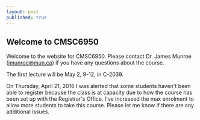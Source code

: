 ```yaml
---
layout: post
published: true
---
```


## Welcome to CMSC6950

Welcome to the website for CMSC6950.  Please contact Dr. James Munroe (jmunroe@mun.ca) if you have any questions about the course.

The first lecture will be May 2, 9-12, in C-2039.  

On Thursday, April 21, 2016 I was alerted that some students haven't been able to register because the class is at capacity due to how the course has been set up with the Registrar's Office.  I've increased the max enrolment to allow more students to take this course. Please let me know if there are any additional issues.
